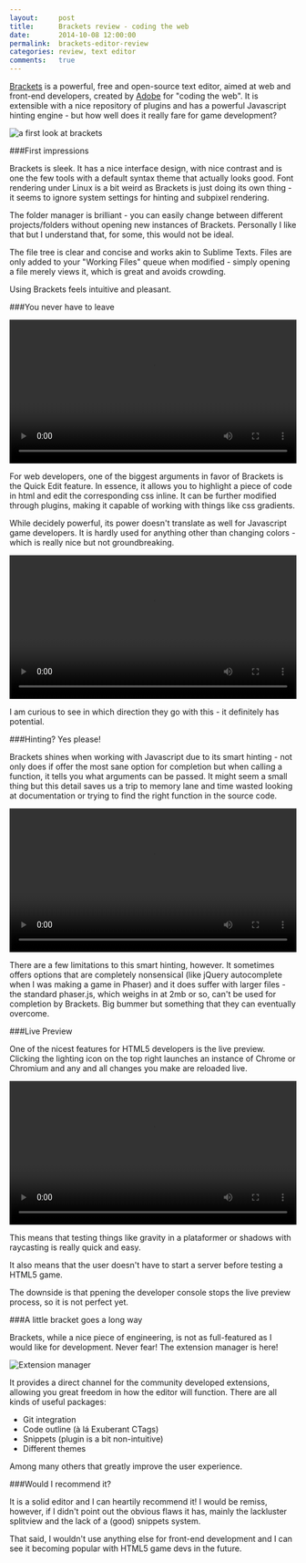 ```yaml
---
layout:     post
title:      Brackets review - coding the web
date:       2014-10-08 12:00:00
permalink:  brackets-editor-review
categories: review, text editor
comments:   true
---
```


<a href="http://brackets.io" target="_blank">Brackets</a> is a powerful, free and open-source text editor, aimed at web and front-end developers, created by <a href="http://www.adobe.com" target="_blank">Adobe</a> for "coding the web". It is extensible with a nice repository of plugins and has a powerful Javascript hinting engine - but how well does it really fare for game development?

![a first look at brackets]({{site.baseurl}}/assets/brackets_first_impression.png)

###First impressions

Brackets is sleek. It has a nice interface design, with nice contrast and is one the few tools with a default syntax theme that actually looks good. Font rendering under Linux is a bit weird as Brackets is just doing its own thing - it seems to ignore system settings for hinting and subpixel rendering.

The folder manager is brilliant - you can easily change between different projects/folders without opening new instances of Brackets. Personally I like that but I understand that, for some, this would not be ideal.

The file tree is clear and concise and works akin to Sublime Texts. Files are only added to your "Working Files" queue when modified - simply opening a file merely views it, which is great and avoids crowding.

Using Brackets feels intuitive and pleasant.


###You never have to leave

<video autoplay="autoplay" loop width="100%">
   <source src="{{site.baseurl}}/assets/brackets_edit.mp4" type="video/mp4">
   <source src="{{site.baseurl}}/assets/brackets_edit.webm" type="video/webm">
   Your browser does not support the <code>video</code> element. Time to upgrade!</video>

For web developers, one of the biggest arguments in favor of Brackets is the Quick Edit feature. In essence, it allows you to highlight a piece of code in html and edit the corresponding css inline. It can be further modified through plugins, making it capable of working with things like css gradients.



While decidely powerful, its power doesn't translate as well for Javascript game developers. It is hardly used for anything other than changing colors - which is really nice but not groundbreaking.

<video autoplay="autoplay" loop width="100%">
   <source src="{{site.baseurl}}/assets/brackets_colors.mp4" type="video/mp4">
   <source src="{{site.baseurl}}/assets/brackets_colors.webm" type="video/webm">
   Your browser does not support the <code>video</code> element. Time to upgrade!</video>

I am curious to see in which direction they go with this - it definitely has potential.

###Hinting? Yes please!

Brackets shines when working with Javascript due to its smart hinting - not only does if offer the most sane option for completion but when calling a function, it tells you what arguments can be passed. It might seem a small thing but this detail saves us a trip to memory lane and time wasted looking at documentation or trying to find the right function in the source code.

<video autoplay="autoplay" loop width="100%">
   <source src="{{site.baseurl}}/assets/brackets_js_hint.mp4" type="video/mp4">
   <source src="{{site.baseurl}}/assets/brackets_js_hint.webm" type="video/webm">
   Your browser does not support the <code>video</code> element. Time to upgrade!</video>

There are a few limitations to this smart hinting, however. It sometimes offers options that are completely nonsensical (like jQuery autocomplete when I was making a game in Phaser) and it does suffer with larger files - the standard phaser.js, which weighs in at 2mb or so, can't be used for completion by Brackets. Big bummer but something that they can eventually overcome.

###Live Preview

One of the nicest features for HTML5 developers is the live preview. Clicking the lighting icon on the top right launches an instance of Chrome or Chromium and any and all changes you make are reloaded live. 


<video autoplay="autoplay" loop width="100%">
   <source src="{{site.baseurl}}/assets/brackets_preview.mp4" type="video/mp4">
   <source src="{{site.baseurl}}/assets/brackets_preview.webm" type="video/webm">
   Your browser does not support the <code>video</code> element. Time to upgrade!</video>
   
This means that testing things like gravity in a plataformer or shadows with raycasting is really quick and easy.

It also means that the user doesn't have to start a server before testing a HTML5 game.

The downside is that ppening the developer console stops the live preview process, so it is not perfect yet.

###A little bracket goes a long way

Brackets, while a nice piece of engineering, is not as full-featured as I would like for development. Never fear! The extension manager is here!

![Extension manager]({{site.baseurl}}/assets/brackets_extension_manager.png)

It provides a direct channel for the community developed extensions, allowing you great freedom in how the editor will function. There are all kinds of useful packages:

- Git integration
- Code outline (à lá Exuberant CTags)
- Snippets (plugin is a bit non-intuitive)
- Different themes

Among many others that greatly improve the user experience.

###Would I recommend it?

It is a solid editor and I can heartily recommend it! I would be remiss, however, if I didn't point out the obvious flaws it has, mainly the lackluster splitview and the lack of a (good) snippets system.

That said, I wouldn't use anything else for front-end development and I can see it becoming popular with HTML5 game devs in the future.